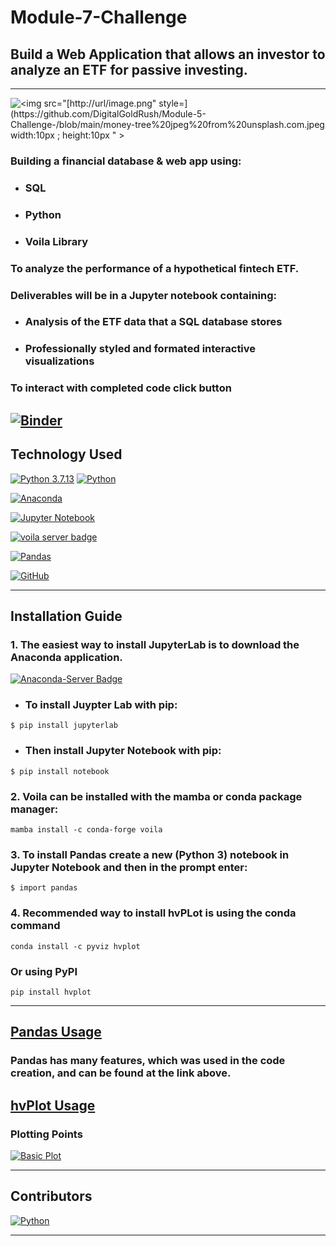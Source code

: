 # Module-7-Challenge

## Build a Web Application that allows an investor to analyze an ETF for passive investing.
---

![<img src="[http://url/image.png" style=](https://github.com/DigitalGoldRush/Module-5-Challenge-/blob/main/money-tree%20jpeg%20from%20unsplash.com.jpeg width:10px ; height:10px " >](https://github.com/DigitalGoldRush/Module-7-Challenge/blob/main/man%20with%20modern%20computer.jpeg)

### Building a financial database & web app using:
  - ### SQL
  - ### Python
  - ### Voila Library 
### To analyze the performance of a hypothetical fintech ETF.
  
### Deliverables will be in a Jupyter notebook containing:
  - ### Analysis of the ETF data that a SQL database stores
  - ### Professionally styled and formated interactive visualizations 
  
### To interact with completed code click button
  [![Binder](https://mybinder.org/badge_logo.svg)](https://mybinder.org/v2/git/https%3A%2F%2Fgithub.com%2FDigitalGoldRush%2FModule-7-Challenge/main)
---

## Technology Used

[![Python 3.7.13](https://img.shields.io/badge/python-3670A0?style=for-the-badge&logo=python&logoColor=ffdd54)]([https://www.python.org/downloads/release/python-3912/)
[![Python](https://img.shields.io/badge/Python-3.9.12-blue)](https://www.python.org/downloads/release/python-3912/)

[![Anaconda](https://img.shields.io/badge/Anaconda-%2344A833.svg?style=for-the-badge&logo=anaconda&logoColor=white)](https://www.anaconda.com/)

[![Jupyter Notebook](https://img.shields.io/badge/jupyter-%23F37626.svg?style=for-the-badge&logo=jupyter&logoColor=white)](https://jupyter.org/)

[![voila server badge](https://img.shields.io/badge/Using-Voila-9cf)](https://voila.readthedocs.io/en/stable/using.html)

  
[<img alt="Pandas" src="https://img.shields.io/badge/pandas-%23150458.svg?style=for-the-badge&logo=pandas&logoColor=white" />](https://pandas.pydata.org/)

[<img alt="GitHub" src="https://img.shields.io/badge/github-%23121011.svg?style=for-the-badge&logo=github&logoColor=white"/>](https://github.com/DigitalGoldRush?tab=repositories)

---

## Installation Guide

### 1. The easiest way to install JupyterLab is to download the Anaconda application.
[![Anaconda-Server Badge](https://anaconda.org/conda-forge/markdown-include/badges/installer/conda.svg)](https://www.anaconda.com/products/distribution)

  - ### To install Juypter Lab with pip:
```
$ pip install jupyterlab
```
  - ### Then install Jupyter Notebook with pip:
```
$ pip install notebook
```
### 2. Voila can be installed with the mamba or conda package manager:
  ```
mamba install -c conda-forge voila
```
### 3. To install Pandas create a new (Python 3) notebook in Jupyter Notebook and then in the prompt enter:
```
$ import pandas
```
### 4. Recommended way to install hvPLot is using the conda command
  ```
 conda install -c pyviz hvplot
``` 
   ### Or using PyPI
```
pip install hvplot
```
---

## [Pandas Usage](https://pandas.pydata.org/docs/user_guide/index.html)
### Pandas has many features, which was used in the code creation, and can be found at the link above. 


## [hvPlot Usage](https://hvplot.holoviz.org/index.html)
### Plotting Points
[![Basic Plot](https://github.com/DigitalGoldRush/Module-6-Challenge/blob/main/Images/6-4-geoviews-plot.png)](https://hvplot.holoviz.org/user_guide/Geographic_Data.html)

---
## Contributors

[![Python](https://img.shields.io/badge/Michael_Dionne-LinkedIn-blue)](https://www.linkedin.com/in/michael-dionne-b2a1b61b/)

---
